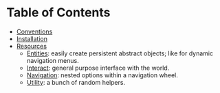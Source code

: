 # Table of Contents
- [Conventions](docs/conventions.md)
- [Installation](docs/installation.md)
- [Resources](docs/resources.md)
	- [Entities](docs/entities.md): easily create persistent abstract objects; like for dynamic navigation menus.
	- [Interact](docs/interact.md): general purpose interface with the world.
	- [Navigation](docs/navigation.md): nested options within a navigation wheel.
	- [Utility](docs/utils.md): a bunch of random helpers.